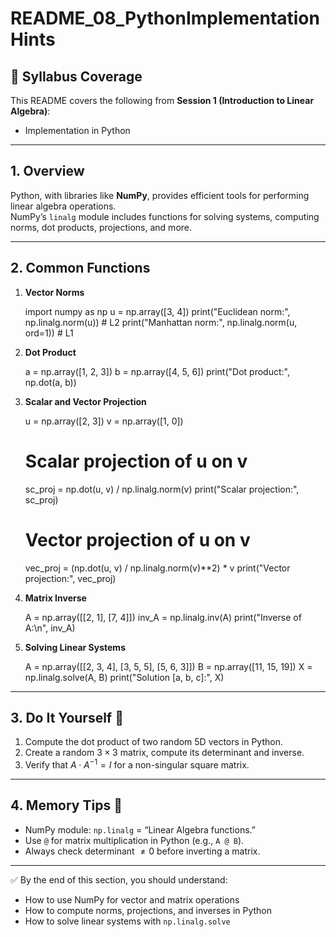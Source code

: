 # README_08_PythonImplementationHints

## 📌 Syllabus Coverage
This README covers the following from **Session 1 (Introduction to Linear Algebra)**:
- Implementation in Python

---

## 1. Overview
Python, with libraries like **NumPy**, provides efficient tools for performing linear algebra operations.  
NumPy’s `linalg` module includes functions for solving systems, computing norms, dot products, projections, and more.

---

## 2. Common Functions
1. **Vector Norms**
    
    import numpy as np
    u = np.array([3, 4])
    print("Euclidean norm:", np.linalg.norm(u))       # L2
    print("Manhattan norm:", np.linalg.norm(u, ord=1)) # L1

2. **Dot Product**
    
    a = np.array([1, 2, 3])
    b = np.array([4, 5, 6])
    print("Dot product:", np.dot(a, b))

3. **Scalar and Vector Projection**
    
    u = np.array([2, 3])
    v = np.array([1, 0])

    # Scalar projection of u on v
    sc_proj = np.dot(u, v) / np.linalg.norm(v)
    print("Scalar projection:", sc_proj)

    # Vector projection of u on v
    vec_proj = (np.dot(u, v) / np.linalg.norm(v)**2) * v
    print("Vector projection:", vec_proj)

4. **Matrix Inverse**
    
    A = np.array([[2, 1],
                  [7, 4]])
    inv_A = np.linalg.inv(A)
    print("Inverse of A:\n", inv_A)

5. **Solving Linear Systems**
    
    A = np.array([[2, 3, 4],
                  [3, 5, 5],
                  [5, 6, 3]])
    B = np.array([11, 15, 19])
    X = np.linalg.solve(A, B)
    print("Solution [a, b, c]:", X)

---

## 3. Do It Yourself 🚀
1. Compute the dot product of two random 5D vectors in Python.  
2. Create a random $3 \times 3$ matrix, compute its determinant and inverse.  
3. Verify that $A \cdot A^{-1} = I$ for a non-singular square matrix.  

---

## 4. Memory Tips 🧠
- NumPy module: `np.linalg` = “Linear Algebra functions.”  
- Use `@` for matrix multiplication in Python (e.g., `A @ B`).  
- Always check determinant $\neq 0$ before inverting a matrix.  

---

✅ By the end of this section, you should understand:
- How to use NumPy for vector and matrix operations  
- How to compute norms, projections, and inverses in Python  
- How to solve linear systems with `np.linalg.solve`  
